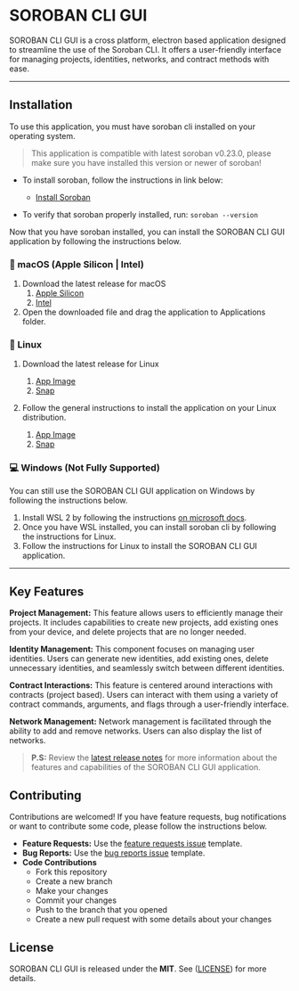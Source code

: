 # SOROBAN CLI GUI

SOROBAN CLI GUI is a cross platform, electron based application designed to streamline the use of the Soroban CLI. It offers a user-friendly interface for managing projects, identities, networks, and contract methods with ease.
  
---

## Installation

To use this application, you must have soroban cli installed on your operating system. 

> This application is compatible with latest soroban v0.23.0, please make sure you have installed this version or newer of soroban!

- To install soroban, follow the instructions in link below:
  - [Install Soroban](https://soroban.stellar.org/docs/getting-started/setup)

- To verify that soroban properly installed, run:
```soroban --version```

Now that you have soroban installed, you can install the SOROBAN CLI GUI application by following the instructions below.

###  macOS (Apple Silicon | Intel)

1. Download the latest release for macOS 
   1. [Apple Silicon](https://github.com/tolgayayci/soroban-cli-gui/releases/download/v0.1.0/soroban-cli-gui-0.1.0-arm64.dmg)
   2. [Intel](https://github.com/tolgayayci/soroban-cli-gui/releases/download/v0.1.0/soroban-cli-gui-0.1.0-universal.dmg)
2. Open the downloaded file and drag the application to Applications folder.

### 🐧 Linux

1. Download the latest release for Linux 
   1. [App Image](https://github.com/tolgayayci/soroban-cli-gui/releases/download/v0.1.0/soroban-cli-gui-0.1.0.AppImage)
   2. [Snap](https://github.com/tolgayayci/soroban-cli-gui/releases/download/v0.1.0/soroban-cli-gui_0.1.0_amd64.snap)

2. Follow the general instructions to install the application on your Linux distribution.
   1. [App Image](https://docs.appimage.org/introduction/quickstart.html#ref-quickstart)
   2. [Snap](https://snapcraft.io/docs/installing-snapd)

### 💻 Windows (Not Fully Supported)

You can still use the SOROBAN CLI GUI application on Windows by following the instructions below.

1. Install WSL 2 by following the instructions [on microsoft docs](https://learn.microsoft.com/en-us/windows/wsl/install).
2. Once you have WSL installed, you can install soroban cli by following the instructions for Linux. 
3. Follow the instructions for Linux to install the SOROBAN CLI GUI application.
---

## Key Features

**Project Management:** This feature allows users to efficiently manage their projects. It includes capabilities to create new projects, add existing ones from your device, and delete projects that are no longer needed. 

**Identity Management:** This component focuses on managing user identities. Users can generate new identities, add existing ones, delete unnecessary identities, and seamlessly switch between different identities. 

**Contract Interactions:** This feature is centered around interactions with contracts (project based). Users can interact with them using a variety of contract commands, arguments, and flags through a user-friendly interface.

**Network Management:** Network management is facilitated through the ability to add and remove networks. Users can also display the list of networks.

> **P.S:** Review the [latest release notes](https://github.com/tolgayayci/soroban-cli-gui/releases/tag/v0.1.0) for more information about the features and capabilities of the SOROBAN CLI GUI application.

## Contributing

Contributions are welcomed! If you have feature requests, bug notifications or want to contribute some code, please follow the instructions below.
-  **Feature Requests:** Use the [feature requests issue](https://github.com/tolgayayci/soroban-cli-gui/issues/new?assignees=tolgayayci&labels=enhancement&projects=&template=feature_request.md&title=%5BFEAT%5D) template.
-  **Bug Reports:** Use the [bug reports issue](https://github.com/tolgayayci/soroban-cli-gui/issues/new?assignees=tolgayayci&labels=bug&projects=&template=bug_report.md&title=%5BBUG%5D) template. 
-  **Code Contributions**
   -  Fork this repository 
   -  Create a new branch
   -  Make your changes
   -  Commit your changes
   -  Push to the branch that you opened
   -  Create a new pull request with some details about your changes
  
## License

SOROBAN CLI GUI is released under the **MIT**. See ([LICENSE](https://github.com/tolgayayci/soroban-cli-gui/blob/main/LICENSE)) for more details.
